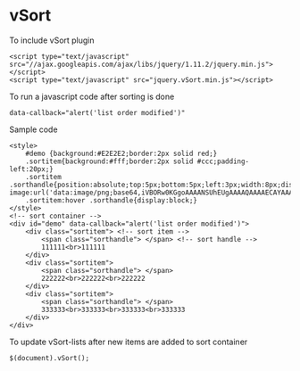 # vSort

To include vSort plugin

    <script type="text/javascript" src="//ajax.googleapis.com/ajax/libs/jquery/1.11.2/jquery.min.js"></script>
    <script type="text/javascript" src="jquery.vSort.min.js"></script>

To run a javascript code after sorting is done

    data-callback="alert('list order modified')"
 
Sample code

    <style>
        #demo {background:#E2E2E2;border:2px solid red;}
        .sortitem{background:#fff;border:2px solid #ccc;padding-left:20px;}
        .sortitem .sorthandle{position:absolute;top:5px;bottom:5px;left:3px;width:8px;display:none;background-image:url('data:image/png;base64,iVBORw0KGgoAAAANSUhEUgAAAAQAAAAECAYAAACp8Z5+AAAAB3RJTUUH3wIDBycZ/Cj09AAAAAlwSFlzAAALEgAACxIB0t1+/AAAAARnQU1BAACxjwv8YQUAAAAWSURBVHjaY2DABhoaGupBGMRmYiAEAKo2BAFbROu9AAAAAElFTkSuQmCC');}
        .sortitem:hover .sorthandle{display:block;}
    </style>
    <!-- sort container -->
    <div id="demo" data-callback="alert('list order modified')">
        <div class="sortitem"> <!-- sort item -->
            <span class="sorthandle"> </span> <!-- sort handle -->
            111111<br>111111
        </div>
        <div class="sortitem">
            <span class="sorthandle"> </span>
            222222<br>222222<br>222222
        </div>
        <div class="sortitem">
            <span class="sorthandle"> </span>
            333333<br>333333<br>333333<br>333333
        </div>
    </div>

To update vSort-lists after new items are added to sort container

    $(document).vSort();

